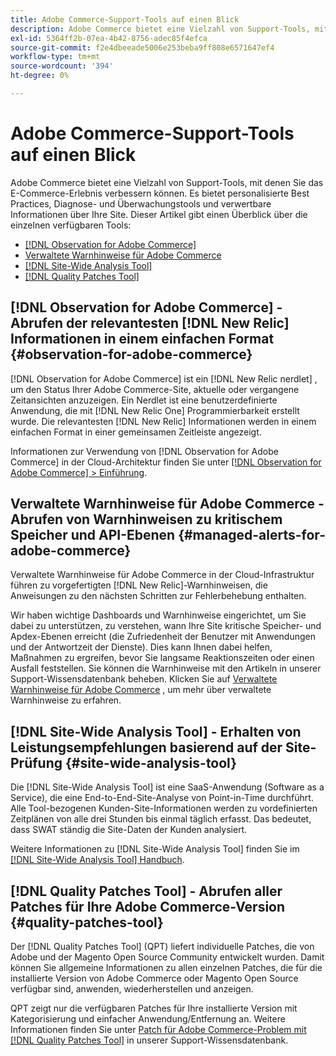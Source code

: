 ```yaml
---
title: Adobe Commerce-Support-Tools auf einen Blick
description: Adobe Commerce bietet eine Vielzahl von Support-Tools, mit denen Sie das E-Commerce-Erlebnis verbessern können.
exl-id: 5364ff2b-07ea-4b42-8756-adec85f4efca
source-git-commit: f2e4dbeeade5006e253beba9ff808e6571647ef4
workflow-type: tm+mt
source-wordcount: '394'
ht-degree: 0%

---
```


# Adobe Commerce-Support-Tools auf einen Blick

Adobe Commerce bietet eine Vielzahl von Support-Tools, mit denen Sie das E-Commerce-Erlebnis verbessern können.
Es bietet personalisierte Best Practices, Diagnose- und Überwachungstools und verwertbare Informationen über Ihre Site.
Dieser Artikel gibt einen Überblick über die einzelnen verfügbaren Tools:

* [[!DNL Observation for Adobe Commerce]](#observation-for-adobe-commerce)
* [Verwaltete Warnhinweise für Adobe Commerce](#managed-alerts-for-adobe-commerce)
* [[!DNL Site-Wide Analysis Tool]](#site-wide-analysis-tool)
* [[!DNL Quality Patches Tool]](#quality-patches-tool)

## [!DNL Observation for Adobe Commerce] - Abrufen der relevantesten [!DNL New Relic] Informationen in einem einfachen Format {#observation-for-adobe-commerce}

[!DNL Observation for Adobe Commerce] ist ein [!DNL New Relic nerdlet] , um den Status Ihrer Adobe Commerce-Site, aktuelle oder vergangene Zeitansichten anzuzeigen. Ein Nerdlet ist eine benutzerdefinierte Anwendung, die mit [!DNL New Relic One] Programmierbarkeit erstellt wurde. Die relevantesten [!DNL New Relic] Informationen werden in einem einfachen Format in einer gemeinsamen Zeitleiste angezeigt.

Informationen zur Verwendung von [!DNL Observation for Adobe Commerce] in der Cloud-Architektur finden Sie unter [[!DNL Observation for Adobe Commerce] > Einführung](https://experienceleague.adobe.com/docs/commerce-operations/tools/observation-for-adobe-commerce/intro.html).

## Verwaltete Warnhinweise für Adobe Commerce - Abrufen von Warnhinweisen zu kritischem Speicher und API-Ebenen  {#managed-alerts-for-adobe-commerce}

Verwaltete Warnhinweise für Adobe Commerce in der Cloud-Infrastruktur führen zu vorgefertigten [!DNL New Relic]-Warnhinweisen, die Anweisungen zu den nächsten Schritten zur Fehlerbehebung enthalten.

Wir haben wichtige Dashboards und Warnhinweise eingerichtet, um Sie dabei zu unterstützen, zu verstehen, wann Ihre Site kritische Speicher- und Apdex-Ebenen erreicht (die Zufriedenheit der Benutzer mit Anwendungen und der Antwortzeit der Dienste). Dies kann Ihnen dabei helfen, Maßnahmen zu ergreifen, bevor Sie langsame Reaktionszeiten oder einen Ausfall feststellen. Sie können die Warnhinweise mit den Artikeln in unserer Support-Wissensdatenbank beheben. Klicken Sie auf [Verwaltete Warnhinweise für Adobe Commerce](/help/support-tools/managed-alerts-for-adobe-commerce/managed-alerts-for-magento-commerce.md) , um mehr über verwaltete Warnhinweise zu erfahren.


## [!DNL Site-Wide Analysis Tool] - Erhalten von Leistungsempfehlungen basierend auf der Site-Prüfung {#site-wide-analysis-tool}

Die [!DNL Site-Wide Analysis Tool] ist eine SaaS-Anwendung (Software as a Service), die eine End-to-End-Site-Analyse von Point-in-Time durchführt. Alle Tool-bezogenen Kunden-Site-Informationen werden zu vordefinierten Zeitplänen von alle drei Stunden bis einmal täglich erfasst. Das bedeutet, dass SWAT ständig die Site-Daten der Kunden analysiert.

Weitere Informationen zu [!DNL Site-Wide Analysis Tool] finden Sie im [[!DNL Site-Wide Analysis Tool] Handbuch](https://experienceleague.adobe.com/docs/commerce-operations/tools/site-wide-analysis-tool/intro.html).

## [!DNL Quality Patches Tool] - Abrufen aller Patches für Ihre Adobe Commerce-Version {#quality-patches-tool}

Der [!DNL Quality Patches Tool] (QPT) liefert individuelle Patches, die von Adobe und der Magento Open Source Community entwickelt wurden. Damit können Sie allgemeine Informationen zu allen einzelnen Patches, die für die installierte Version von Adobe Commerce oder Magento Open Source verfügbar sind, anwenden, wiederherstellen und anzeigen.

QPT zeigt nur die verfügbaren Patches für Ihre installierte Version mit Kategorisierung und einfacher Anwendung/Entfernung an. Weitere Informationen finden Sie unter [Patch für Adobe Commerce-Problem mit  [!DNL Quality Patches Tool]](/help/support-tools/patches-available-in-qpt-tool/check-patch-for-magento-issue-with-magento-quality-patches.md) in unserer Support-Wissensdatenbank.
